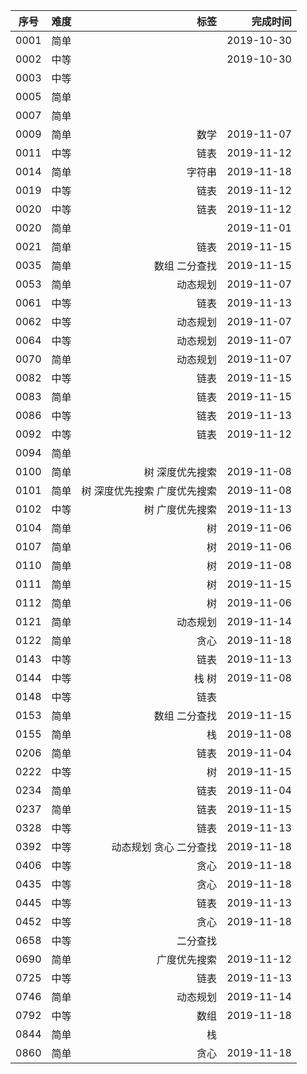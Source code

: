 |序号|难度|标签|完成时间
|:----:|:----|----:|----:|
|0001|简单| |2019-10-30
|0002|中等| |2019-10-30
|0003|中等| |
|0005|简单| |
|0007|简单| |
|0009|简单| 数学|2019-11-07
|0011|中等|链表|2019-11-12
|0014|简单|字符串|2019-11-18
|0019|中等|链表|2019-11-12
|0020|中等|链表|2019-11-12
|0020|简单| |2019-11-01
|0021|简单|链表|2019-11-15
|0035|简单|数组 二分查找|2019-11-15
|0053|简单|动态规划|2019-11-07
|0061|中等|链表|2019-11-13
|0062|中等|动态规划|2019-11-07
|0064|中等|动态规划|2019-11-07
|0070|简单|动态规划|2019-11-07
|0082|中等|链表|2019-11-15
|0083|简单|链表|2019-11-15
|0086|中等|链表|2019-11-13
|0092|中等|链表|2019-11-12
|0094|简单| |
|0100|简单|树 深度优先搜索|2019-11-08
|0101|简单|树 深度优先搜索 广度优先搜索|2019-11-08
|0102|中等|树 广度优先搜索|2019-11-13
|0104|简单|  树|2019-11-06
|0107|简单|  树|2019-11-06
|0110|简单|  树|2019-11-08
|0111|简单|  树|2019-11-15
|0112|简单|  树|2019-11-06
|0121|简单|动态规划|2019-11-14
|0122|简单|贪心|2019-11-18
|0143|中等|链表|2019-11-13
|0144|中等|栈 树|2019-11-08
|0148|中等|链表|
|0153|简单|数组 二分查找|2019-11-15
|0155|简单|栈|2019-11-08
|0206|简单|链表|2019-11-04
|0222|中等|  树|2019-11-15
|0234|简单|链表|2019-11-04
|0237|简单|链表|2019-11-15
|0328|中等|链表|2019-11-13
|0392|中等|动态规划 贪心 二分查找|2019-11-18
|0406|中等|贪心|2019-11-18
|0435|中等|贪心|2019-11-18
|0445|中等|链表|2019-11-13
|0452|中等|贪心|2019-11-18
|0658|中等|二分查找|
|0690|简单|广度优先搜索|2019-11-12
|0725|中等|链表|2019-11-13
|0746|简单|动态规划|2019-11-14
|0792|中等|数组|2019-11-18
|0844|简单|栈|
|0860|简单|贪心|2019-11-18
